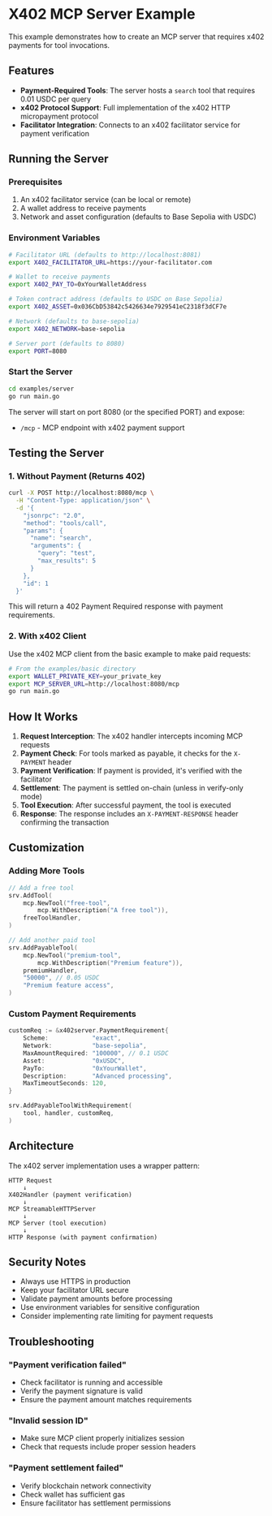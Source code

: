 # X402 MCP Server Example

This example demonstrates how to create an MCP server that requires x402 payments for tool invocations.

## Features

- **Payment-Required Tools**: The server hosts a `search` tool that requires 0.01 USDC per query
- **x402 Protocol Support**: Full implementation of the x402 HTTP micropayment protocol
- **Facilitator Integration**: Connects to an x402 facilitator service for payment verification

## Running the Server

### Prerequisites

1. An x402 facilitator service (can be local or remote)
2. A wallet address to receive payments
3. Network and asset configuration (defaults to Base Sepolia with USDC)

### Environment Variables

```bash
# Facilitator URL (defaults to http://localhost:8081)
export X402_FACILITATOR_URL=https://your-facilitator.com

# Wallet to receive payments
export X402_PAY_TO=0xYourWalletAddress

# Token contract address (defaults to USDC on Base Sepolia)
export X402_ASSET=0x036CbD53842c5426634e7929541eC2318f3dCF7e

# Network (defaults to base-sepolia)
export X402_NETWORK=base-sepolia

# Server port (defaults to 8080)
export PORT=8080
```

### Start the Server

```bash
cd examples/server
go run main.go
```

The server will start on port 8080 (or the specified PORT) and expose:
- `/mcp` - MCP endpoint with x402 payment support

## Testing the Server

### 1. Without Payment (Returns 402)

```bash
curl -X POST http://localhost:8080/mcp \
  -H "Content-Type: application/json" \
  -d '{
    "jsonrpc": "2.0",
    "method": "tools/call",
    "params": {
      "name": "search",
      "arguments": {
        "query": "test",
        "max_results": 5
      }
    },
    "id": 1
  }'
```

This will return a 402 Payment Required response with payment requirements.

### 2. With x402 Client

Use the x402 MCP client from the basic example to make paid requests:

```bash
# From the examples/basic directory
export WALLET_PRIVATE_KEY=your_private_key
export MCP_SERVER_URL=http://localhost:8080/mcp
go run main.go
```

## How It Works

1. **Request Interception**: The x402 handler intercepts incoming MCP requests
2. **Payment Check**: For tools marked as payable, it checks for the `X-PAYMENT` header
3. **Payment Verification**: If payment is provided, it's verified with the facilitator
4. **Settlement**: The payment is settled on-chain (unless in verify-only mode)
5. **Tool Execution**: After successful payment, the tool is executed
6. **Response**: The response includes an `X-PAYMENT-RESPONSE` header confirming the transaction

## Customization

### Adding More Tools

```go
// Add a free tool
srv.AddTool(
    mcp.NewTool("free-tool", 
        mcp.WithDescription("A free tool")),
    freeToolHandler,
)

// Add another paid tool
srv.AddPayableTool(
    mcp.NewTool("premium-tool",
        mcp.WithDescription("Premium feature")),
    premiumHandler,
    "50000", // 0.05 USDC
    "Premium feature access",
)
```

### Custom Payment Requirements

```go
customReq := &x402server.PaymentRequirement{
    Scheme:            "exact",
    Network:           "base-sepolia",
    MaxAmountRequired: "100000", // 0.1 USDC
    Asset:             "0xUSDC",
    PayTo:             "0xYourWallet",
    Description:       "Advanced processing",
    MaxTimeoutSeconds: 120,
}

srv.AddPayableToolWithRequirement(
    tool, handler, customReq,
)
```

## Architecture

The x402 server implementation uses a wrapper pattern:

```
HTTP Request
    ↓
X402Handler (payment verification)
    ↓
MCP StreamableHTTPServer
    ↓
MCP Server (tool execution)
    ↓
HTTP Response (with payment confirmation)
```

## Security Notes

- Always use HTTPS in production
- Keep your facilitator URL secure
- Validate payment amounts before processing
- Use environment variables for sensitive configuration
- Consider implementing rate limiting for payment requests

## Troubleshooting

### "Payment verification failed"
- Check facilitator is running and accessible
- Verify the payment signature is valid
- Ensure the payment amount matches requirements

### "Invalid session ID"
- Make sure MCP client properly initializes session
- Check that requests include proper session headers

### "Payment settlement failed"
- Verify blockchain network connectivity
- Check wallet has sufficient gas
- Ensure facilitator has settlement permissions
